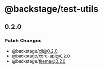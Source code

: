 # @backstage/test-utils

## 0.2.0

### Patch Changes

- @backstage/cli@0.2.0
- @backstage/core-api@0.2.0
- @backstage/theme@0.2.0

